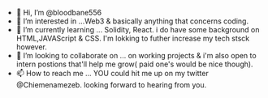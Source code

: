 - 👋 Hi, I’m @bloodbane556
- 👀 I’m interested in ...Web3 & basically anything that concerns coding.
- 🌱 I’m currently learning ... Solidity, React. i do have some background on HTML,JAVAScript & CSS. I'm lokking to futher increase my tech stsck however.
- 💞️ I’m looking to collaborate on ... on working projects & i'm also open to intern postions that'll help me grow( paid one's would be nice though).
- 📫 How to reach me ... YOU could hit me up on my twitter @Chiemenamezeb. looking forward to hearing from you.

<!---
bloodbane556/bloodbane556 is a ✨ special ✨ repository because its `README.md` (this file) appears on your GitHub profile.
You can click the Preview link to take a look at your changes.
--->
